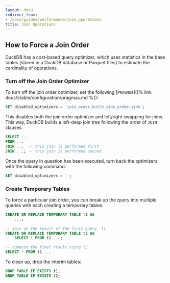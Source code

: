 ```yaml
---
layout: docu
redirect_from:
- /docs/guides/performance/join_operations
title: Join Operations
---
```


## How to Force a Join Order

DuckDB has a cost-based query optimizer, which uses statistics in the base tables (stored in a DuckDB database or Parquet files) to estimate the cardinality of operations.

### Turn off the Join Order Optimizer

To turn off the join order optimizer, set the following [`PRAGMA`s]({% link docs/stable/configuration/pragmas.md %}):

```sql
SET disabled_optimizers = 'join_order,build_side_probe_side';
```

This disables both the join order optimizer and left/right swapping for joins.
This way, DuckDB builds a left-deep join tree following the order of `JOIN` clauses.

```sql
SELECT ...
FROM ...
JOIN ...  -- this join is performed first
JOIN ...; -- this join is performed second

```

Once the query in question has been executed, turn back the optimizers with the following command:

```sql
SET disabled_optimizers = '';
```

### Create Temporary Tables

To force a particular join order, you can break up the query into multiple queries with each creating a temporary tables:

```sql
CREATE OR REPLACE TEMPORARY TABLE t1 AS
    ...;

-- join on the result of the first query, t1
CREATE OR REPLACE TEMPORARY TABLE t2 AS
    SELECT * FROM t1 ...;

-- compute the final result using t2
SELECT * FROM t1 ...
```

To clean up, drop the interim tables:

```sql
DROP TABLE IF EXISTS t1;
DROP TABLE IF EXISTS t2;
```
